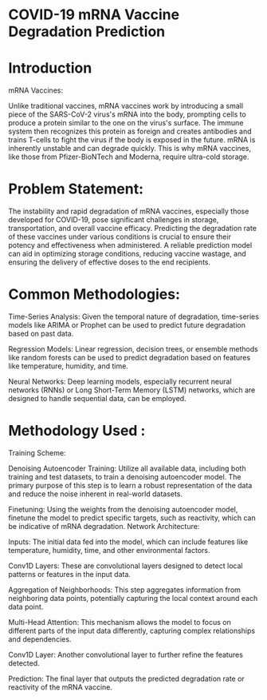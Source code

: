 # COVID-19 mRNA Vaccine Degradation Prediction


# Introduction

mRNA Vaccines: 

Unlike traditional vaccines, mRNA vaccines work by introducing a small piece of the SARS-CoV-2 virus's mRNA into the body, prompting cells to produce a protein similar to the one on the virus's surface. The immune system then recognizes this protein as foreign and creates antibodies and trains T-cells to fight the virus if the body is exposed in the future.
mRNA is inherently unstable and can degrade quickly. This is why mRNA vaccines, like those from Pfizer-BioNTech and Moderna, require ultra-cold storage.


# Problem Statement:

The instability and rapid degradation of mRNA vaccines, especially those developed for COVID-19, pose significant challenges in storage, transportation, and overall vaccine efficacy.
Predicting the degradation rate of these vaccines under various conditions is crucial to ensure their potency and effectiveness when administered. A reliable prediction model can aid in optimizing storage conditions, reducing vaccine wastage, and ensuring the delivery of effective doses to the end recipients.



# Common Methodologies:

Time-Series Analysis: Given the temporal nature of degradation, time-series models like ARIMA or Prophet can be used to predict future degradation based on past data.

Regression Models: Linear regression, decision trees, or ensemble methods like random forests can be used to predict degradation based on features like temperature, humidity, and time.

Neural Networks: Deep learning models, especially recurrent neural networks (RNNs) or Long Short-Term Memory (LSTM) networks, which are designed to handle sequential data, can be employed.



# Methodology Used :

Training Scheme:

Denoising Autoencoder Training: Utilize all available data, including both training and test datasets, to train a denoising autoencoder model. The primary purpose of this step is to learn a robust representation of the data and reduce the noise inherent in real-world datasets.

Finetuning: Using the weights from the denoising autoencoder model, finetune the model to predict specific targets, such as reactivity, which can be indicative of mRNA degradation.
Network Architecture:

Inputs: The initial data fed into the model, which can include features like temperature, humidity, time, and other environmental factors.

Conv1D Layers: These are convolutional layers designed to detect local patterns or features in the input data.

Aggregation of Neighborhoods: This step aggregates information from neighboring data points, potentially capturing the local context around each data point.

Multi-Head Attention: This mechanism allows the model to focus on different parts of the input data differently, capturing complex relationships and dependencies.

Conv1D Layer: Another convolutional layer to further refine the features detected.

Prediction: The final layer that outputs the predicted degradation rate or reactivity of the mRNA vaccine.

